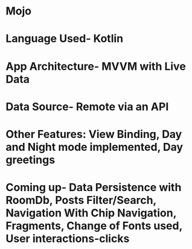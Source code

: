 # Mojo
# Language Used- Kotlin
# App Architecture- MVVM with Live Data
# Data Source- Remote via an API
# Other Features: View Binding, Day and Night mode implemented, Day greetings
# Coming up- Data Persistence with RoomDb, Posts Filter/Search, Navigation With Chip Navigation, Fragments, Change of Fonts used, User interactions-clicks

